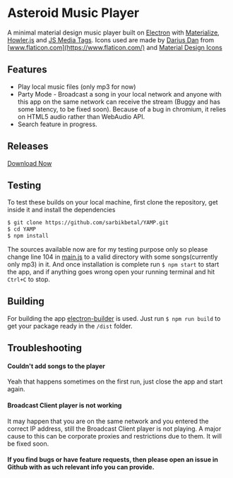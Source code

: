 # Asteroid Music Player
A minimal material design music player built on [Electron](https://electronjs.org) with [Materialize](https://materializecss.com), [Howler.js](https://howlerjs.com/) and [JS Media Tags](https://github.com/aadsm/jsmediatags).
Icons used are made by [Darius Dan](https://www.flaticon.com/authors/darius-dan) from [www.flaticon.com](https://www.flaticon.com/) and [Material Design Icons](https://material.io/tools/icons/)


## Features
+ Play local music files (only mp3 for now)
+ Party Mode - Broadcast a song in your local network and anyone with this app on the same network can receive the stream (Buggy and has some latency, to be fixed soon). Because of a bug in chromium, it relies on HTML5 audio rather than WebAudio API. 
+ Search feature in progress.


## Releases
[Download Now](https://github.com/sarbikbetal/asteroid-music-player/releases)

## Testing
To test these builds on your local machine, first clone the repository, get inside it and install the dependencies 
```sh
$ git clone https://github.com/sarbikbetal/YAMP.git
$ cd YAMP
$ npm install
```
The sources available now are for my testing purpose only so please change line 104 in [main.js](https://github.com/sarbikbetal/YAMP/blob/master/main.js) to a valid directory with some songs(currently only mp3) in it.
And once installation is complete run `$ npm start` to start the app, and if anything goes wrong open your running terminal and hit `Ctrl+C` to stop.

## Building
For building the app [electron-builder](https://www.electron.build/) is used. Just run `$ npm run build` to get your package ready in the `/dist` folder.

## Troubleshooting
#### Couldn't add songs to the player
Yeah that happens sometimes on the first run, just close the app and start again.

#### Broadcast Client player is not working
It may happen that you are on the same network and you entered the correct IP address, still the Broadcast Client player is not playing. A major cause to this can be corporate proxies and restrictions due to them. It will be fixed soon.

#### If you find bugs or have feature requests, then please open an issue in Github with as uch relevant info you can provide.